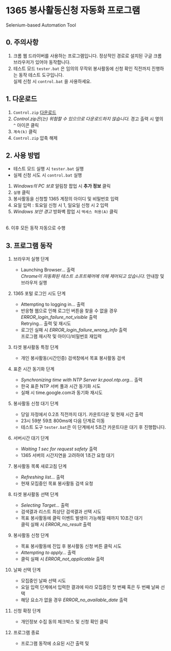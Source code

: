 # 1365 봉사활동신청 자동화 프로그램
Selenium-based Automation Tool

## 0. 주의사항
1. 크롬 웹 드라이버를 사용하는 프로그램입니다. 정상적인 경로로 설치된 구글 크롬 브라우저가 있어야 동작합니다.
2. 테스트 모드 `tester.bat` 은 임의의 무작위 봉사활동에 신청 확인 직전까지 진행하는 동작 테스트 도구입니다.  
실제 신청 시 `control.bat` 을 사용하세요.


## 1. 다운로드

1. `Control.zip` [다운로드](https://github.com/luftaquila/Web-Automation/releases/)
2. *Control.zip은(는) 위험할 수 있으므로 다운로드하지 않습니다.* 경고 출력 시 옆의 `^` 아이콘 클릭
3. `계속(k)` 클릭
4. `Control.zip` 압축 해제

## 2. 사용 방법

* 테스트 모드 실행 시 `tester.bat` 실행
* 실제 신청 시도 시 `control.bat` 실행

1. *Windows의 PC 보호* 알림창 팝업 시 __추가 정보__ 클릭
2. `실행` 클릭
3. 봉사활동을 신청할 1365 계정의 아이디 및 비밀번호 입력
4. 요일 입력 : 토요일 신청 시 1, 일요일 신청 시 2 입력
5. *Windows 보안 경고* 방화벽 팝업 시 `액세스 허용(A)` 클릭  
<br>
6. 이후 모든 동작 자동으로 수행

## 3. 프로그램 동작
1. 브라우저 실행 단계
    * Launching Browser... 출력  
     *Chrome이 자동화된 테스트 소프트웨어에 의해 제어되고 있습니다.* 안내창 및 브라우저 실행
     
2. 1365 포털 로그인 시도 단계
    * Attempting to logging in... 출력  
    * 반응형 웹으로 인해 로그인 버튼을 찾을 수 없을 경우 *ERROR_login_failure_not_visible* 출력  
    Retrying... 출력 및 재시도
    * 로그인 실패 시 *ERROR_login_failure_wrong_info* 출력  
    프로그램 재시작 및 아이디/비밀번호 재입력  
    
3. 타겟 봉사활동 특정 단계
    * 개인 봉사활동(시간인증) 검색창에서 목표 봉사활동 검색  
    
4. 표준 시간 동기화 단계
    * *Synchronizing time with NTP Server kr.pool.ntp.org...* 출력
    * 한국 표준 NTP 서버 풀과 시간 동기화 시도  
    * 실패 시 time.google.com과 동기화 재시도
    
4. 봉사활동 신청 대기 단계
    * 당일 자정에서 0.2초 직전까지 대기. 카운트다운 및 현재 시간 출력
    * 23시 59분 59초 800ms에 다음 단계로 이동  
    * 테스트 도구 `tester.bat`은 이 단계에서 5초간 카운트다운 대기 후 진행합니다. 

5. 서버시간 대기 단계
    * *Waiting 1 sec for request safety* 출력
    * 1365 서버의 시간지연을 고려하여 1초간 요청 대기  
    
6. 봉사활동 목록 새로고침 단계  
    * *Refreshing list...* 출력  
    * 현재 모집중인 목표 봉사활동 검색 요청  
 
7. 타겟 봉사활동 선택 단계  
    * *Selecting Target...* 출력  
    * 검색결과 리스트 최상단 검색결과 선택 시도  
    * 목표 봉사활동에 클릭 이벤트 발생이 가능해질 때까지 10초간 대기  
    클릭 실패 시 *ERROR_no_result* 출력
    
8. 봉사활동 신청 단계  
    * 목표 봉사활동에 진입 후 봉사활동 신청 버튼 클릭 시도  
    * *Attempting to apply...* 출력
    * 클릭 실패 시 *ERROR_not_applicatble* 출력
    
9. 날짜 선택 단계 
    * 모집중인 날짜 선택 시도  
    * 요일 입력 단계에서 입력한 결과에 따라 모집중인 첫 번째 혹은 두 번째 날짜 선택  
    * 해당 요소가 없을 경우 *ERROR_no_available_date* 출력
    
10. 신청 확정 단계
    * 개인정보 수집 동의 체크박스 및 신청 확인 클릭  
    
11. 프로그램 종료
    * 프로그램 동작에 소요된 시간 출력 및 
